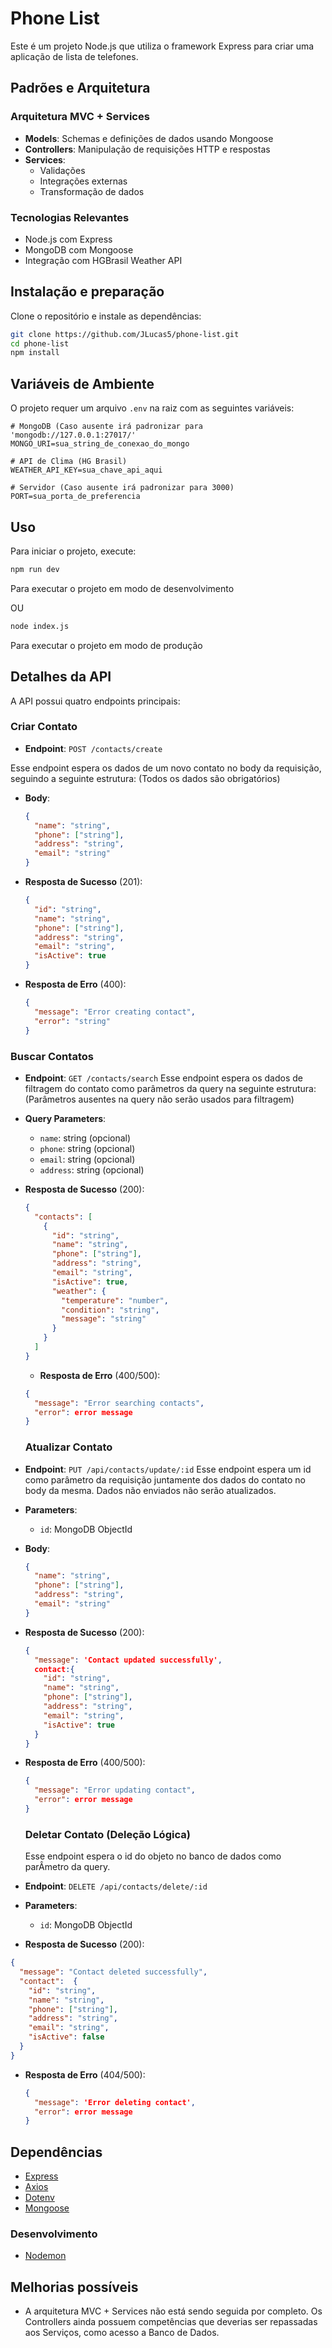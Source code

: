 # Phone List

Este é um projeto Node.js que utiliza o framework Express para criar uma aplicação de lista de telefones.

## Padrões e Arquitetura

### Arquitetura MVC + Services
- **Models**: Schemas e definições de dados usando Mongoose
- **Controllers**: Manipulação de requisições HTTP e respostas
- **Services**: 
  - Validações
  - Integrações externas
  - Transformação de dados

### Tecnologias Relevantes
- Node.js com Express
- MongoDB com Mongoose
- Integração com HGBrasil Weather API

## Instalação e preparação

Clone o repositório e instale as dependências:

```sh
git clone https://github.com/JLucas5/phone-list.git
cd phone-list
npm install
```
## Variáveis de Ambiente

O projeto requer um arquivo `.env` na raiz com as seguintes variáveis:

```env
# MongoDB (Caso ausente irá padronizar para 'mongodb://127.0.0.1:27017/'
MONGO_URI=sua_string_de_conexao_do_mongo

# API de Clima (HG Brasil)
WEATHER_API_KEY=sua_chave_api_aqui

# Servidor (Caso ausente irá padronizar para 3000)
PORT=sua_porta_de_preferencia
```

## Uso

Para iniciar o projeto, execute:

```sh
npm run dev
```
Para executar o projeto em modo de desenvolvimento

OU

```sh
node index.js
```
Para executar o projeto em modo de produção

## Detalhes da API

A API possui quatro endpoints principais:

### Criar Contato
- **Endpoint**: `POST /contacts/create`

Esse endpoint espera os dados de um novo contato no body da requisição, seguindo a seguinte estrutura:
(Todos os dados são obrigatórios)
- **Body**:
  ```json
  {
    "name": "string",
    "phone": ["string"],
    "address": "string",
    "email": "string"
  }
  ```
- **Resposta de Sucesso** (201):
  ```json
  {
    "id": "string",
    "name": "string",
    "phone": ["string"],
    "address": "string",
    "email": "string",
    "isActive": true
  }
  ```
- **Resposta de Erro** (400):
  ```json
  {
    "message": "Error creating contact",
    "error": "string"
  }
  ```

### Buscar Contatos
- **Endpoint**: `GET /contacts/search`
Esse endpoint espera os dados de filtragem do contato como parâmetros da query na seguinte estrutura:
(Parâmetros ausentes na query não serão usados para filtragem)
- **Query Parameters**:
  - `name`: string (opcional)
  - `phone`: string (opcional)
  - `email`: string (opcional)
  - `address`: string (opcional)
- **Resposta de Sucesso** (200):
  ```json
  {
    "contacts": [
      {
        "id": "string",
        "name": "string",
        "phone": ["string"],
        "address": "string",
        "email": "string",
        "isActive": true,
        "weather": {
          "temperature": "number",
          "condition": "string",
          "message": "string"
        }
      }
    ]
  }
  ```
  - **Resposta de Erro** (400/500):
  ```json
  {
    "message": "Error searching contacts",
    "error": error message
  }
  ```

  ### Atualizar Contato
- **Endpoint**: `PUT /api/contacts/update/:id`
  Esse endpoint espera um id como parâmetro da requisição juntamente dos dados do contato no body da mesma.
  Dados não enviados não serão atualizados.
- **Parameters**:
  - `id`: MongoDB ObjectId
- **Body**:
  ```json
  {
    "name": "string",
    "phone": ["string"],
    "address": "string",
    "email": "string"
  }
  ```
- **Resposta de Sucesso** (200):
  ```json
  {
    "message": 'Contact updated successfully',
    contact:{
      "id": "string",
      "name": "string",
      "phone": ["string"],
      "address": "string",
      "email": "string",
      "isActive": true
    }
  }
  ```
- **Resposta de Erro** (400/500):
  ```json
  {
    "message": "Error updating contact",
    "error": error message
  }
  ```

  ### Deletar Contato (Deleção Lógica)
  Esse endpoint espera o id do objeto no banco de dados como parÂmetro da query.
- **Endpoint**: `DELETE /api/contacts/delete/:id`
- **Parameters**:
  - `id`: MongoDB ObjectId
- **Resposta de Sucesso** (200): 
```json
{
  "message": "Contact deleted successfully",
  "contact":  {
    "id": "string",
    "name": "string",
    "phone": ["string"],
    "address": "string",
    "email": "string",
    "isActive": false
  }
}
```
- **Resposta de Erro** (404/500):
  ```json
  {
    "message": 'Error deleting contact', 
    "error": error message 
  }
  ```

## Dependências

- [Express](https://expressjs.com/)
- [Axios](https://axios-http.com/)
- [Dotenv](https://www.npmjs.com/package/dotenv)
- [Mongoose](https://mongoosejs.com/)

### Desenvolvimento
- [Nodemon](https://nodemon.io/)

## Melhorias possíveis

- A arquitetura MVC + Services não está sendo seguida por completo. Os Controllers ainda possuem competências que deverias ser repassadas aos Serviços, como acesso a Banco de Dados.
